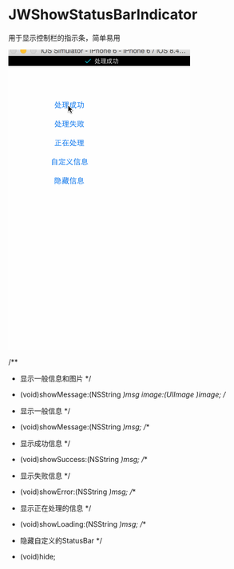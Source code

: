 # JWShowStatusBarIndicator
用于显示控制栏的指示条，简单易用


![状态栏指示条gif图](状态栏指示条.gif)

/**
 * 显示一般信息和图片
 */
+ (void)showMessage:(NSString *)msg image:(UIImage *)image;
/**
 * 显示一般信息
 */
+ (void)showMessage:(NSString *)msg;
/**
 * 显示成功信息
 */
+ (void)showSuccess:(NSString *)msg;
/**
 * 显示失败信息
 */
+ (void)showError:(NSString *)msg;
/**
 * 显示正在处理的信息
 */
+ (void)showLoading:(NSString *)msg;
/**
 * 隐藏自定义的StatusBar
 */
+ (void)hide;
